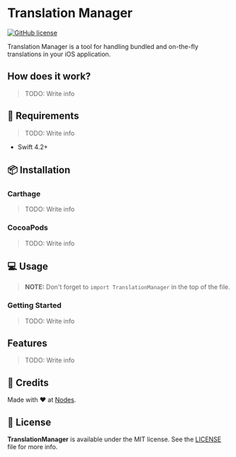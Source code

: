 # Translation Manager

[![GitHub license](https://img.shields.io/badge/license-MIT-blue.svg)](https://github.com/nodes-ios/NStackSDK/blob/master/LICENSE)

Translation Manager is a tool for handling bundled and 
on-the-fly translations in your iOS application.

## How does it work?

> TODO: Write info

## 📝 Requirements

> TODO: Write info

* Swift 4.2+

## 📦 Installation

### Carthage

> TODO: Write info

### CocoaPods

> TODO: Write info

## 💻 Usage

> **NOTE:** Don't forget to `import TranslationManager` in the top of the file.

### Getting Started

> TODO: Write info

## Features

> TODO: Write info

## 👥 Credits
Made with ❤️ at [Nodes](http://nodesagency.com).

## 📄 License
**TranslationManager** is available under the MIT license. See the [LICENSE](https://github.com/nodes-ios/TranslationManager/blob/master/LICENSE) file for more info.
